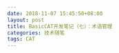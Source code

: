```yaml
---
date: 2018-11-07 15:45:50+08:00
layout: post
title: BasicCAT开发笔记（七）：术语管理
categories: 技术随笔
tags: CAT
---
```





